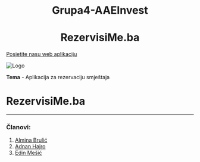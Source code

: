 <h1 align="center">Grupa4-AAEInvest</h1>
<h1 align="center">RezervisiMe.ba</h1>
<a href="http://alminabrulic-001-site1.btempurl.com/">Posjetite nasu web aplikaciju</a>

![Logo](https://i.postimg.cc/HLrS0Pr1/logo.jpg) 


**Tema** - Aplikacija za rezervaciju smještaja


# RezervisiMe.ba

------
### Članovi: 

1. [Almina Brulić](https://github.com/abrulic1)
2. [Adnan Hajro](https://github.com/ahajro2)
3. [Edin Mešić](https://github.com/emesic1)
